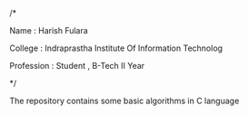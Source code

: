 /*

Name : Harish Fulara

College : Indraprastha Institute Of Information Technolog

Profession : Student , B-Tech II Year

*/

The repository contains some basic algorithms in C language

